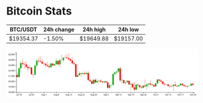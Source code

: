 # Bitcoin Stats

BTC/USDT|24h change|24h high|24h low|
|---|---|---|---|
|$19354.37|-1.50%|$19649.88|$19157.00|

<img src="./chart.svg">
